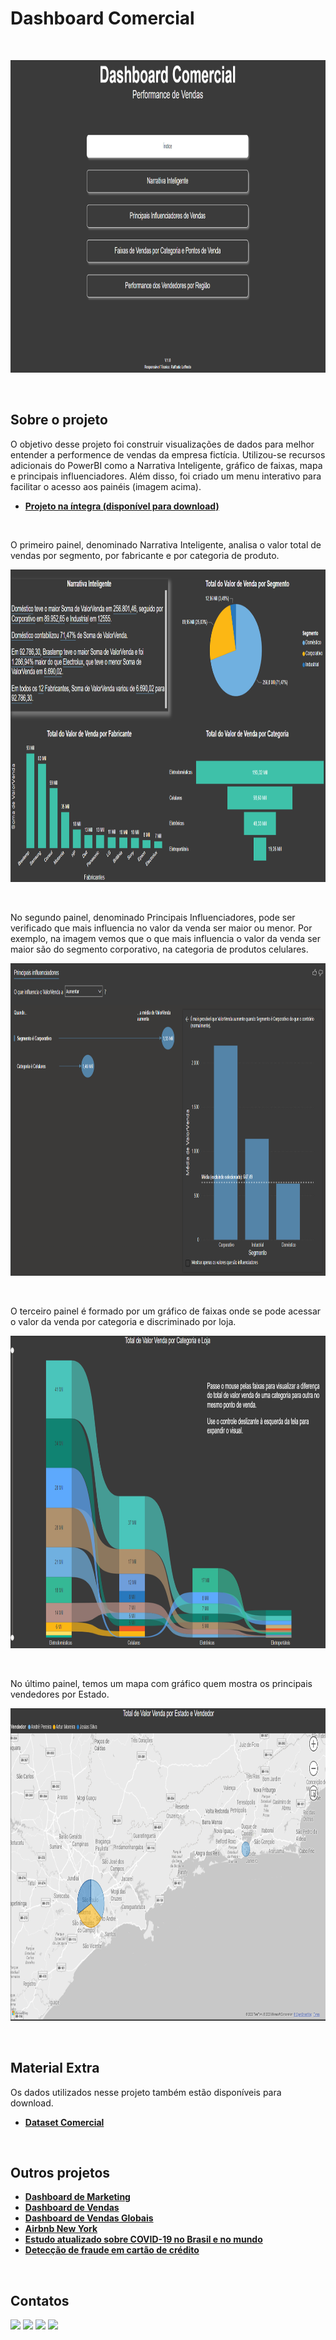 # Dashboard Comercial
<br/>

<p align="center">
  <img src="dashboard_comercial_indice.png" height=500px>
</p>
<br/>

## Sobre o projeto
O objetivo desse projeto foi construir visualizações de dados para melhor entender a performence de vendas da empresa fictícia. Utilizou-se recursos adicionais do PowerBI como a Narrativa Inteligente, gráfico de faixas, mapa e principais influenciadores. Além disso, foi criado um menu interativo para facilitar o acesso aos painéis (imagem acima).

* **[Projeto na íntegra (disponível para download)](https://github.com/raffaloffredo/dashboard_comercial/blob/main/dashboard_comercial.pbix)**
<br/>

O primeiro painel, denominado Narrativa Inteligente, analisa o valor total de vendas por segmento, por fabricante e por categoria de produto.

<p align="center">
  <img src="dashboard_comercial_narrativa_inteligente.png" height=500px>
</p>
<br/>

No segundo painel, denominado Principais Influenciadores, pode ser verificado que mais influencia no valor da venda ser maior ou menor. Por exemplo, na imagem vemos que o que mais influencia o valor da venda ser maior são do segmento corporativo, na categoria de produtos celulares.

<p align="center">
  <img src="dashboard_comercial_principais_influenciadores.png" height=500px>
</p>
<br/>

O terceiro painel é formado por um gráfico de faixas onde se pode acessar o valor da venda por categoria e discriminado por loja.

<p align="center">
  <img src="dashboard_comercial_venda_categoria.png" height=500px>
</p>
<br/>

No último painel, temos um mapa com gráfico quem mostra os principais vendedores por Estado.
<p align="center">
  <img src="dashboard_comercial_venda_estado_e_vendedor.png" height=500px>
</p>
<br/>

## Material Extra
Os dados utilizados nesse projeto também estão disponíveis para download.

* **[Dataset Comercial](https://github.com/raffaloffredo/dashboard_comercial/blob/main/dados_comercial.xlsx)**
<br/>

## Outros projetos

* **[Dashboard de Marketing](https://github.com/raffaloffredo/dashboard_marketing)**
* **[Dashboard de Vendas](https://github.com/raffaloffredo/dashboard_vendas)**
* **[Dashboard de Vendas Globais](https://github.com/raffaloffredo/dashboard_vendas_globais/)**
* **[Airbnb New York](https://github.com/raffaloffredo/airbnb_new_york_portuguese)**
* **[Estudo atualizado sobre COVID-19 no Brasil e no mundo](https://github.com/raffaloffredo/covid_2023_portuguese)**
* **[Detecção de fraude em cartão de crédito](https://github.com/raffaloffredo/fraud_detection_portuguese)**
<br/>

 ## Contatos
<div>
  <a href="https://www.linkedin.com/in/raffaela-loffredo/?locale=en_US" target="_blank"><img src="https://img.shields.io/badge/-LinkedIn-%230077B5?style=for-the-badge&logo=linkedin&logoColor=white" target="_blank"></a>
  <a href="https://sites.google.com/view/loffredo/" target="_blank"><img src="https://img.shields.io/badge/website-000000?style=for-the-badge&logo=About.me&logoColor=white"></a>
  <a href="https://instagram.com/loffredo.ds" target="_blank"><img src="https://img.shields.io/badge/-Instagram-%23E4405F?style=for-the-badge&logo=instagram&logoColor=white" target="_blank"></a>
  <a href="https://medium.com/@loffredo.ds" target="_blank"><img src="https://img.shields.io/badge/Medium-12100E?style=for-the-badge&logo=medium&logoColor=white"></a>
</div>
